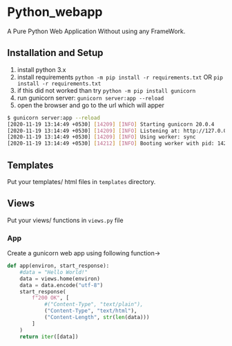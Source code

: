 # Python_webapp

A Pure Python Web Application Without using any FrameWork.


## Installation and Setup

1. install python 3.x
2. install requirements
`python -m pip install -r requirements.txt`
OR
`pip install -r requirements.txt`
3. if this did not worked than try `python -m pip install gunicorn`
4. run gunicorn server:
`gunicorn server:app --reload`
5. open the browser and go to the url which will apper
```bash
$ gunicorn server:app --reload
[2020-11-19 13:14:49 +0530] [14209] [INFO] Starting gunicorn 20.0.4
[2020-11-19 13:14:49 +0530] [14209] [INFO] Listening at: http://127.0.0.1:8000 (14209)
[2020-11-19 13:14:49 +0530] [14209] [INFO] Using worker: sync
[2020-11-19 13:14:49 +0530] [14212] [INFO] Booting worker with pid: 14212
```

## Templates

Put your templates/ html files in `templates` directory.

## Views

Put your views/ functions in `views.py` file


### App

Create a gunicorn web app using following function->

```python
def app(environ, start_response):
    #data = "Hello World!"
    data = views.home(environ)
    data = data.encode("utf-8")
    start_response(
        f"200 OK", [
            #("Content-Type", "text/plain"),
            ("Content-Type", "text/html"),
            ("Content-Length", str(len(data)))
        ]
    )
    return iter([data])
```

